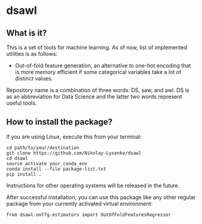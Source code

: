 # dsawl

## What is it?
This is a set of tools for machine learning. As of now, list of implemented utilities is as follows:
* Out-of-fold feature generation, an alternative to one-hot encoding that is more memory efficient if some categorical variables take a lot of distinct values.

Repository name is a combination of three words: DS, saw, and awl. DS is as an abbreviation for Data Science and the latter two words represent useful tools.


## How to install the package?
If you are using Linux, execute this from your terminal:
```
cd path/to/your/destination
git clone https://github.com/Nikolay-Lysenko/dsawl
cd dsawl
source activate your_conda_env
conda install --file package-list.txt
pip install .
```

Instructions for other operating systems will be released in the future.

After successful installation, you can use this package like any other regular package from your currently activated virtual environment:
```
from dsawl.ooffg.estimators import OutOfFoldFeaturesRegressor
```
